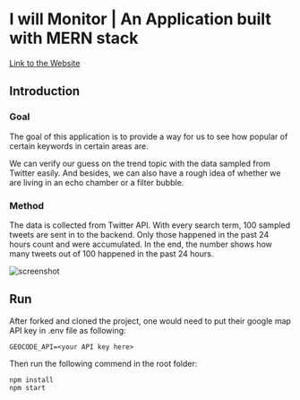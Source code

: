# I will Monitor | An Application built with MERN stack
[Link to the Website](https://i-will-monitor.herokuapp.com/)

## Introduction

### Goal
The goal of this application is to provide a way for us to see how popular of certain keywords
in certain areas are.

We can verify our guess on the trend topic with the data sampled from Twitter easily.
And besides, we can also have a rough idea of whether we are living in an echo chamber or a filter bubble.

### Method
The data is collected from Twitter API.
With every search term, 100 sampled tweets are sent in to the backend.
Only those happened in the past 24 hours count and were accumulated.
In the end, the number shows how many tweets out of 100 happened in the past 24 hours.
          
![screenshot](https://qp9hsa.dm.files.1drv.com/y4m_tcu_pyS9JUs4J3294hESBoyX88nxHMnHXFkIHtFtpgu2h7J7Eu1A2kKldh5bcc2x_9AeZOasj961Fh1UKmdC2sYNAujxNMI1x26Hh1xKro_RtNwPbdD9-_wfXUiCUf8-ApthKjIy-Uqrb-_tFQE14k5pfE4TET4h96xnOTzm_AZMkQV5abKrSpr71wHTwM26B3K4ilQ6s0QtxUqBCys5w?width=1600&height=900&cropmode=none)

## Run

After forked and cloned the project, one would need to put their google map API key in .env file as following:

```
GEOCODE_API=<your API key here>
```

Then run the following commend in the root folder:
```
npm install
npm start
```
